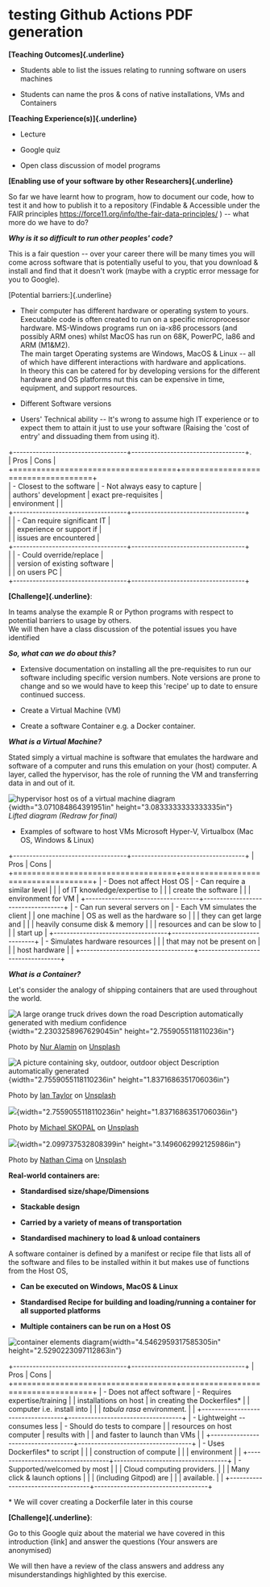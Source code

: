 # testing Github Actions PDF generation

**[Teaching Outcomes]{.underline}**

-   Students able to list the issues relating to running software on
    users machines

-   Students can name the pros & cons of native installations, VMs and
    Containers

**[Teaching Experience(s)]{.underline}**

-   Lecture

-   Google quiz

-   Open class discussion of model programs

**[Enabling use of your software by other Researchers]{.underline}**

So far we have learnt how to program, how to document our code, how to
test it and how to publish it to a repository (Findable & Accessible
under the FAIR principles
<https://force11.org/info/the-fair-data-principles/> ) -- what more do
we have to do?

***Why is it so difficult to run other peoples' code?***

This is a fair question -- over your career there will be many times you
will come across software that is potentially useful to you, that you
download & install and find that it doesn't work (maybe with a cryptic
error message for you to Google).

[Potential barriers:]{.underline}

-   Their computer has different hardware or operating system to yours.\
    Executable code is often created to run on a specific microprocessor
    hardware. MS-Windows programs run on ia-x86 processors (and possibly
    ARM ones) whilst MacOS has run on 68K, PowerPC, Ia86 and ARM
    (M1&M2).\
    The main target Operating systems are Windows, MacOS & Linux -- all
    of which have different interactions with hardware and
    applications.\
    In theory this can be catered for by developing versions for the
    different hardware and OS platforms nut this can be expensive in
    time, equipment, and support resources.

-   Different Software versions

-   Users' Technical ability -- It's wrong to assume high IT experience
    or to expect them to attain it just to use your software (Raising
    the 'cost of entry' and dissuading them from using it).


+-----------------------------------+-----------------------------------+.  
| Pros                              | Cons                              |  
+===================================+===================================+  
| -   Closest to the software       | -   Not always easy to capture    |  
|     authors' development          |     exact pre-requisites          |  
|     environment                   |                                   |  
+-----------------------------------+-----------------------------------+  
|                                   | -   Can require significant IT    |  
|                                   |     experience or support if      |  
|                                   |     issues are encountered        |  
+-----------------------------------+-----------------------------------+  
|                                   | -   Could override/replace        |  
|                                   |     version of existing software  |  
|                                   |     on users PC                   |  
+-----------------------------------+-----------------------------------+  

**[Challenge]{.underline}**:

In teams analyse the example R or Python programs with respect to
potential barriers to usage by others.\
We will then have a class discussion of the potential issues you have
identified

***So, what can we do about this?***

-   Extensive documentation on installing all the pre-requisites to run
    our software including specific version numbers. Note versions are
    prone to change and so we would have to keep this 'recipe' up to
    date to ensure continued success.

-   Create a Virtual Machine (VM)

-   Create a software Container e.g. a Docker container.

***What is a Virtual Machine?***

Stated simply a virtual machine is software that emulates the hardware
and software of a computer and runs this emulation on your (host)
computer. A layer, called the hypervisor, has the role of running the VM
and transferring data in and out of it.

![hypervisor host os of a virtual machine diagram
](sources/media/virtual.jpg){width="3.071084864391951in"
height="3.0833333333333335in"}\
*Lifted diagram (Redraw for final)*

-   Examples of software to host VMs Microsoft Hyper-V, Virtualbox (Mac
    OS, Windows & Linux)

+-----------------------------------+-----------------------------------+
| Pros                              | Cons                              |
+===================================+===================================+
| -   Does not affect Host OS       | -   Can require a similar level   |
|                                   |     of IT knowledge/expertise to  |
|                                   |     create the software           |
|                                   |     environment for VM            |
+-----------------------------------+-----------------------------------+
| -   Can run several servers on    | -   Each VM simulates the client  |
|     one machine                   |     OS as well as the hardware so |
|                                   |     they can get large and        |
|                                   |     heavily consume disk & memory |
|                                   |     resources and can be slow to  |
|                                   |     start up                      |
+-----------------------------------+-----------------------------------+
| -   Simulates hardware resources  |                                   |
|     that may not be present on    |                                   |
|     host hardware                 |                                   |
+-----------------------------------+-----------------------------------+

***What is a Container?***

Let's consider the analogy of shipping containers that are used
throughout the world.

![A large orange truck drives down the road Description automatically
generated with medium
confidence](/sources/media/container_lorry.jpg){width="2.2303258967629045in"
height="2.7559055118110236in"}

Photo by [Nur
Alamin](https://unsplash.com/@nuralamin12?utm_source=unsplash&utm_medium=referral&utm_content=creditCopyText) on [Unsplash](https://unsplash.com/photos/xifUN_Mkf8Y?utm_source=unsplash&utm_medium=referral&utm_content=creditCopyText)

![A picture containing sky, outdoor, outdoor object Description
automatically generated](/sources/media/container_ship2.jpg){width="2.7559055118110236in"
height="1.8371686351706036in"}

Photo by [Ian
Taylor](https://unsplash.com/@carrier_lost?utm_source=unsplash&utm_medium=referral&utm_content=creditCopyText) on [Unsplash](https://unsplash.com/photos/jOqJbvo1P9g?utm_source=unsplash&utm_medium=referral&utm_content=creditCopyText)

![](/sources/media/container_train.jpg){width="2.7559055118110236in"
height="1.8371686351706036in"}

Photo by [Michael
SKOPAL](https://unsplash.com/@michael_skopal?utm_source=unsplash&utm_medium=referral&utm_content=creditCopyText) on [Unsplash](https://unsplash.com/photos/z5tiShyxZnc?utm_source=unsplash&utm_medium=referral&utm_content=creditCopyText)

![](/sources/media/container_ship.jpg){width="2.099737532808399in"
height="3.1496062992125986in"}

Photo by [Nathan
Cima](https://unsplash.com/@nathan_cima?utm_source=unsplash&utm_medium=referral&utm_content=creditCopyText) on [Unsplash](https://unsplash.com/photos/MHXJ9p64Jw8?utm_source=unsplash&utm_medium=referral&utm_content=creditCopyText)

**Real-world containers are:**

-   **Standardised size/shape/Dimensions**

-   **Stackable design**

-   **Carried by a variety of means of transportation**

-   **Standardised machinery to load & unload containers**

A software container is defined by a manifest or recipe file that lists
all of the software and files to be installed within it but makes use of
functions from the Host OS,

-   **Can be executed on Windows, MacOS & Linux**

-   **Standardised Recipe for building and loading/running a container
    for all supported platforms**

-   **Multiple containers can be run on a Host OS**

![container elements
diagram](sources/media/container.png){width="4.5462959317585305in"
height="2.5290223097112863in"}



+-----------------------------------+-----------------------------------+
| Pros                              | Cons                              |
+===================================+===================================+
| -   Does not affect software      | -   Requires expertise/training   |
|     installations on host         |     in creating the Dockerfiles\* |
|     computer i.e. install into    |                                   |
|     *tabula rasa* environment.    |                                   |
+-----------------------------------+-----------------------------------+
| -   Lightweight -- consumes less  | -   Should do tests to compare    |
|     resources on host computer    |     results with                  |
|     and faster to launch than VMs |                                   |
+-----------------------------------+-----------------------------------+
| -   Uses Dockerfiles\* to script  |                                   |
|     construction of compute       |                                   |
|     environment                   |                                   |
+-----------------------------------+-----------------------------------+
| -   Supported/welcomed by most    |                                   |
|     Cloud computing providers.    |                                   |
|     Many click & launch options   |                                   |
|     (including Gitpod) are        |                                   |
|     available.                    |                                   |
+-----------------------------------+-----------------------------------+

\* We will cover creating a Dockerfile later in this course

**[Challenge]{.underline}**:

Go to this Google quiz about the material we have covered in this
introduction {link\] and answer the questions (Your answers are
anonymised)

We will then have a review of the class answers and address any
misunderstandings highlighted by this exercise.
